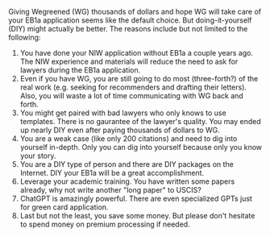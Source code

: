 Giving Wegreened (WG) thousands of dollars and hope WG will take care of your EB1a application seems like the default choice. 
But doing-it-yourself (DIY) might actually be better. 
The reasons include but not limited to the following:

1. You have done your NIW application without EB1a a couple years ago.
The NIW experience and materials will reduce the need to ask for lawyers during the EB1a application.
2. Even if you have WG, you are still going to do most (three-forth?) of the real work (e.g. seeking for recommenders and drafting their letters). 
Also, you will waste a lot of time communicating with WG back and forth. 
3. You might get paired with bad lawyers who only knows to use templates. 
There is no gaurantee of the lawyer's quality. 
You may ended up nearly DIY even after paying thousands of dollars to WG.
4. You are a weak case (like only 200 citations) and need to dig into yourself in-depth. Only you can dig into yourself because only you know your story.
5. You are a DIY type of person and there are DIY packages on the Internet. DIY your EB1a will be a great accomplishment.
6. Leverage your academic training. You have written some papers already, why not write another "long paper" to USCIS?
7. ChatGPT is amazingly powerful. There are even specialized GPTs just for green card application.
8. Last but not the least, you save some money. But please don't hesitate to spend money on premium processing if needed.
